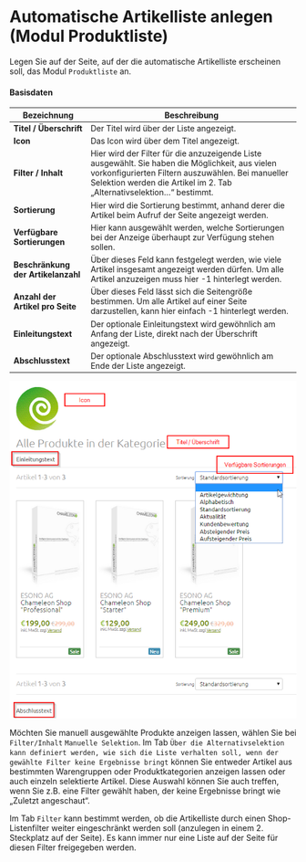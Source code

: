# Automatische Artikelliste anlegen (Modul Produktliste)

Legen Sie auf der Seite, auf der die automatische Artikelliste erscheinen soll, das Modul ```Produktliste``` an.

#### Basisdaten

| Bezeichnung | Beschreibung |
| -- | -- |
| **Titel / Überschrift** | Der Titel wird über der Liste angezeigt. |
| **Icon** | Das Icon wird über dem Titel angezeigt.|
| **Filter / Inhalt** | Hier wird der Filter für die anzuzeigende Liste ausgewählt. Sie haben die Möglichkeit, aus vielen vorkonfigurierten Filtern auszuwählen. Bei manueller Selektion werden die Artikel im 2. Tab „Alternativselektion…“ bestimmt. |
| **Sortierung** | Hier wird die Sortierung bestimmt, anhand derer die Artikel beim Aufruf der Seite angezeigt werden. |
| **Verfügbare Sortierungen** | Hier kann ausgewählt werden, welche Sortierungen bei der Anzeige überhaupt zur Verfügung stehen sollen.  |
| **Beschränkung der Artikelanzahl** | Über dieses Feld kann festgelegt werden, wie viele Artikel insgesamt angezeigt werden dürfen. Um alle Artikel anzuzeigen muss hier -1 hinterlegt werden. |
| **Anzahl der Artikel pro Seite** | Über dieses Feld lässt sich die Seitengröße bestimmen. Um alle Artikel auf einer Seite darzustellen, kann hier einfach -1 hinterlegt werden.|
| **Einleitungstext** | Der optionale Einleitungstext wird gewöhnlich am Anfang der Liste, direkt nach der Überschrift angezeigt. |
| **Abschlusstext** | Der optionale Abschlusstext wird gewöhnlich am Ende der Liste angezeigt. |

![](bild42.png)

Möchten Sie manuell ausgewählte Produkte anzeigen lassen, wählen Sie bei ```Filter/Inhalt``` ```Manuelle Selektion```. Im Tab ```Über die Alternativselektion kann definiert werden, wie sich die Liste verhalten soll, wenn der gewählte Filter keine Ergebnisse bringt``` können Sie entweder Artikel aus bestimmten Warengruppen oder Produktkategorien anzeigen lassen oder auch einzeln selektierte Artikel. Diese Auswahl können Sie auch treffen, wenn Sie z.B. eine Filter gewählt haben, der keine Ergebnisse bringt wie „Zuletzt angeschaut“.

Im Tab ```Filter``` kann bestimmt werden, ob die Artikelliste durch einen Shop-Listenfilter weiter eingeschränkt werden soll (anzulegen in einem 2. Steckplatz auf der Seite). Es kann immer nur eine Liste auf der Seite für diesen Filter freigegeben werden.